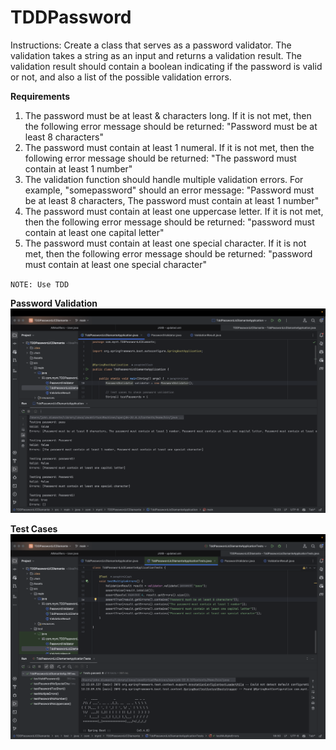 # TDDPassword

Instructions:
Create a class that serves as a password validator. The validation takes a string as an input and returns a validation result. The validation result should contain a boolean indicating if the password is valid or not, and also a list of the possible validation errors.

**Requirements**
1. The password must be at least & characters long. If it is not met, then the following error message should be returned: "Password must be at least 8 characters"
2. The password must contain at least 1 numeral. If it is not met, then the following error message should be returned: "The password must contain at least 1 number"
3. The validation function should handle multiple validation errors.
   For example, "somepassword" should an error message: "Password must be at least 8 characters, The password must contain at least 1 number"
4. The password must contain at least one uppercase letter. If it is not met, then the following error message should be returned: "password must contain at least one capital letter"
5. The password must contain at least one special character. If it is not met, then the following error message should be returned: "password must contain at least one special character"

`NOTE: Use TDD`

**Password Validation**
![Password Validation](Assets/PassValidation.png)

**Test Cases**
![Test Cases](Assets/TestCases.png)